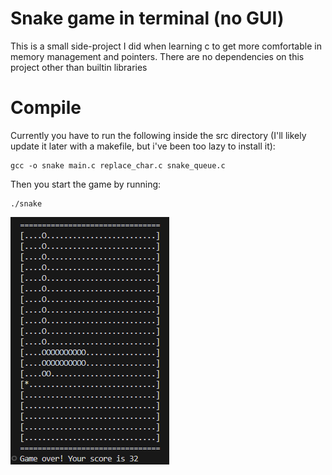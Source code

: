 # Snake game in terminal (no GUI)
This is a small side-project I did when learning c to get more comfortable in memory management and pointers. There are no dependencies on this project other than builtin libraries

# Compile
Currently you have to run the following inside the src directory (I'll likely update it later with a makefile, but i've been too lazy to install it):

```
gcc -o snake main.c replace_char.c snake_queue.c
```

Then you start the game by running:

```
./snake
```

![game example](example_snake.png)